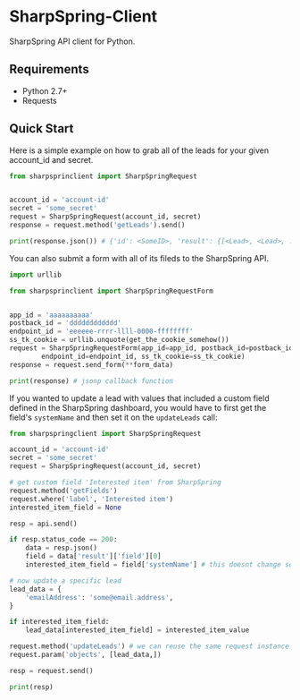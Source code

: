 # SharpSpring-Client

SharpSpring API client for Python.


## Requirements

* Python 2.7+
* Requests

## Quick Start

Here is a simple example on how to grab all of the leads for your given account_id and secret.

```python
from sharpsprinclient import SharpSpringRequest


account_id = 'account-id'
secret = 'some_secret'
request = SharpSpringRequest(account_id, secret)
response = request.method('getLeads').send()

print(response.json()) # {'id': <SomeID>, 'result': {[<Lead>, <Lead>, ...]}}
```

You can also submit a form with all of its fileds to the SharpSpring API.

```python
import urllib

from sharpsprinclient import SharpSpringRequestForm


app_id = 'aaaaaaaaaa'
postback_id = 'dddddddddddd'
endpoint_id = 'eeeeee-rrrr-llll-0000-ffffffff'
ss_tk_cookie = urllib.unquote(get_the_cookie_somehow())
request = SharpSpringRequestForm(app_id=app_id, postback_id=postback_id,
        endpoint_id=endpoint_id, ss_tk_cookie=ss_tk_cookie)
response = request.send_form(**form_data)

print(response) # jsonp callback function
```

If you wanted to update a lead with values that included a custom field defined in the SharpSpring dashboard, you would have to first get the field's `systemName` and then set it on the `updateLeads` call:

```python
from sharpspringclient import SharpSpringRequest

account_id = 'account-id'
secret = 'some_secret'
request = SharpSpringRequest(account_id, secret)

# get custom field 'Interested item' from SharpSpring
request.method('getFields')
request.where('label', 'Interested item')
interested_item_field = None

resp = api.send()

if resp.status_code == 200:
    data = resp.json()
    field = data['result']['field'][0]
    interested_item_field = field['systemName'] # this doesnt change so you can store it locally and save a lookup

# now update a specific lead
lead_data = {
    'emailAddress': 'some@email.address',
}

if interested_item_field:
    lead_data[interested_item_field] = interested_item_value

request.method('updateLeads') # we can reuse the same request instance
request.param('objects', [lead_data,])

resp = request.send()

print(resp)
````